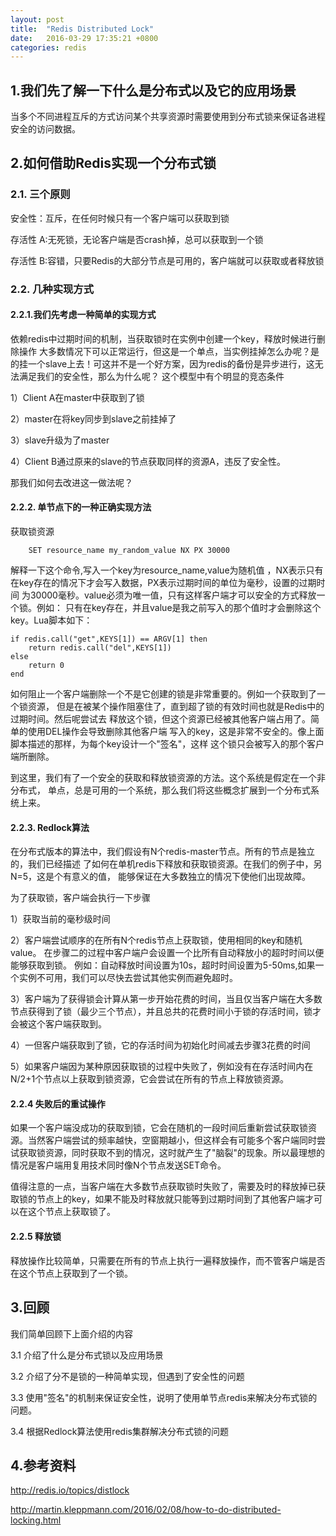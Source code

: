 ```yaml
---
layout: post
title:  "Redis Distributed Lock"
date:   2016-03-29 17:35:21 +0800
categories: redis
---
```


## 1.我们先了解一下什么是分布式以及它的应用场景

当多个不同进程互斥的方式访问某个共享资源时需要使用到分布式锁来保证各进程安全的访问数据。

## 2.如何借助Redis实现一个分布式锁

### 2.1. 三个原则

安全性：互斥，在任何时候只有一个客户端可以获取到锁

存活性 A:无死锁，无论客户端是否crash掉，总可以获取到一个锁

存活性 B:容错，只要Redis的大部分节点是可用的，客户端就可以获取或者释放锁

### 2.2. 几种实现方式

#### 2.2.1.我们先考虑一种简单的实现方式
依赖redis中过期时间的机制，当获取锁时在实例中创建一个key，释放时候进行删除操作
大多数情况下可以正常运行，但这是一个单点，当实例挂掉怎么办呢？是的挂一个slave上去！可这并不是一个好方案，因为redis的备份是异步进行，这无法满足我们的安全性，那么为什么呢？
这个模型中有个明显的竞态条件

1）Client A在master中获取到了锁

2）master在将key同步到slave之前挂掉了

3）slave升级为了master

4）Client B通过原来的slave的节点获取同样的资源A，违反了安全性。

那我们如何去改进这一做法呢？

#### 2.2.2. 单节点下的一种正确实现方法

获取锁资源

```
    SET resource_name my_random_value NX PX 30000
```

解释一下这个命令,写入一个key为resource_name,value为随机值
，NX表示只有在key存在的情况下才会写入数据，PX表示过期时间的单位为毫秒，设置的过期时间
为30000毫秒。value必须为唯一值，只有这样客户端才可以安全的方式释放一个锁。例如：
只有在key存在，并且value是我之前写入的那个值时才会删除这个key。Lua脚本如下：

```
if redis.call("get",KEYS[1]) == ARGV[1] then
    return redis.call("del",KEYS[1])
else
    return 0
end
```

如何阻止一个客户端删除一个不是它创建的锁是非常重要的。例如一个获取到了一个锁资源，
但是在被某个操作阻塞住了，直到超了锁的有效时间也就是Redis中的过期时间。然后呢尝试去
释放这个锁，但这个资源已经被其他客户端占用了。简单的使用DEL操作会导致删除其他客户端
写入的key，这是非常不安全的。像上面脚本描述的那样，为每个key设计一个"签名"，这样
这个锁只会被写入的那个客户端所删除。

到这里，我们有了一个安全的获取和释放锁资源的方法。这个系统是假定在一个非分布式，
单点，总是可用的一个系统，那么我们将这些概念扩展到一个分布式系统上来。

#### 2.2.3. Redlock算法
在分布式版本的算法中，我们假设有N个redis-master节点。所有的节点是独立的，我们已经描述
了如何在单机redis下释放和获取锁资源。在我们的例子中，另N=5，这是个有意义的值，
能够保证在大多数独立的情况下使他们出现故障。

为了获取锁，客户端会执行一下步骤

1）获取当前的毫秒级时间

2）客户端尝试顺序的在所有N个redis节点上获取锁，使用相同的key和随机value。
在步骤二的过程中客户端户会设置一个比所有自动释放小的超时时间以便能够获取到锁。
例如：自动释放时间设置为10s，超时时间设置为5-50ms,如果一个实例不可用，我们可以尽快去尝试其他实例而避免超时。

3）客户端为了获得锁会计算从第一步开始花费的时间，当且仅当客户端在大多数节点获得到了锁（最少三个节点），并且总共的花费时间小于锁的存活时间，锁才会被这个客户端获取到。

4）一但客户端获取到了锁，它的存活时间为初始化时间减去步骤3花费的时间

5）如果客户端因为某种原因获取锁的过程中失败了，例如没有在存活时间内在N/2+1个节点以上获取到锁资源，它会尝试在所有的节点上释放锁资源。


#### 2.2.4 失败后的重试操作
如果一个客户端没成功的获取到锁，它会在随机的一段时间后重新尝试获取锁资源。当然客户端尝试的频率越快，空窗期越小，但这样会有可能多个客户端同时尝试获取锁资源，同时获取不到的情况，这时就产生了"脑裂"的现象。所以最理想的情况是客户端用复用技术同时像N个节点发送SET命令。

值得注意的一点，当客户端在大多数节点获取锁时失败了，需要及时的释放掉已获取锁的节点上的key，如果不能及时释放就只能等到过期时间到了其他客户端才可以在这个节点上获取锁了。

#### 2.2.5 释放锁
释放操作比较简单，只需要在所有的节点上执行一遍释放操作，而不管客户端是否在这个节点上获取到了一个锁。


## 3.回顾
我们简单回顾下上面介绍的内容

3.1 介绍了什么是分布式锁以及应用场景

3.2 介绍了分不是锁的一种简单实现，但遇到了安全性的问题

3.3 使用"签名"的机制来保证安全性，说明了使用单节点redis来解决分布式锁的问题。

3.4 根据Redlock算法使用redis集群解决分布式锁的问题


## 4.参考资料

http://redis.io/topics/distlock

http://martin.kleppmann.com/2016/02/08/how-to-do-distributed-locking.html


